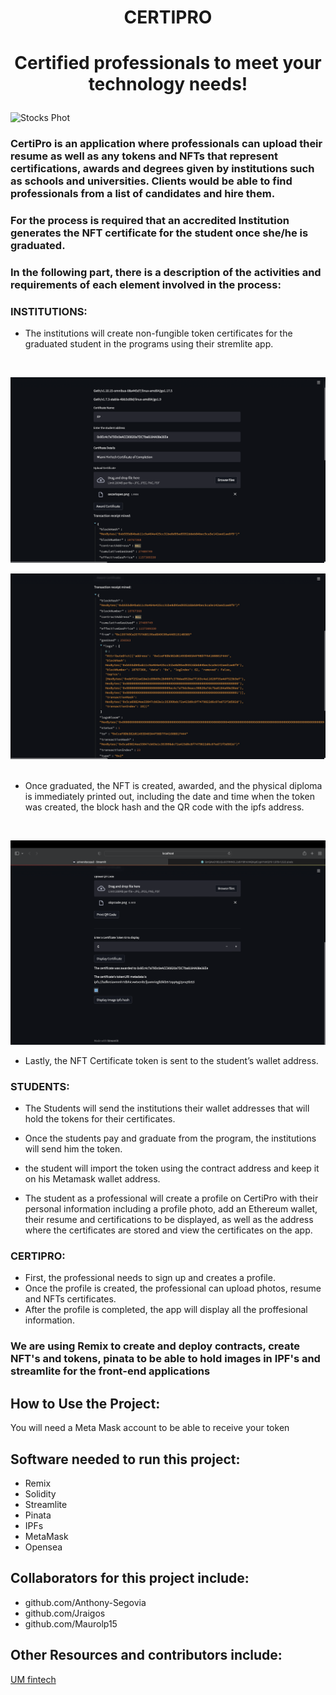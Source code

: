 # <p align="center"> **CERTIPRO**
# <p align="center"> Certified professionals to meet your technology needs!


![Stocks Phot](https://professional.ucsb.edu/sites/default/files/images/2021-10/Blockchain-as-the-New-Corporation-as-a-Decentralized-Autonomous-Organization.jpeg)


### CertiPro is an application where professionals can upload their resume as well as any tokens and NFTs that represent certifications, awards and degrees given by institutions such as schools and universities. Clients would be able to find professionals from a list of candidates and hire them. 
 
### For the process is required that an accredited Institution generates the NFT certificate for the student once she/he is graduated.
 
### In the following part, there is a description of the activities and requirements of each element involved in the process:

 ### INSTITUTIONS:
 
- The institutions will create non-fungible token certificates for the graduated student in the programs using their stremlite app. 
</br>
 
 ![Certificate Information](University/images/information.png)
 </br>
 
 
 ![Awarded Certificate](University/images/certificate_tx.png)
 </br>
 </br>

 
 - Once graduated, the NFT is created, awarded, and the physical diploma is immediately printed out, including the date and time when the token was created, the block hash and the QR code with the ipfs address. 
 </br>
 
 ![Display Certificate](University/images/display.png)
 </br>
 
 
 - Lastly, the NFT Certificate token is sent to the student’s wallet address.

### STUDENTS:
 
- The Students will send the institutions their wallet addresses that will hold the tokens for their certificates.
 
- Once the students pay and graduate from the program, the institutions will send him the token.
 
- the student will import the token using the contract address and keep it on his Metamask wallet address.
 
- The student as a professional will create a profile on CertiPro with their personal information including a profile photo, add an Ethereum wallet, their resume and certifications to be displayed, as well as the address where the certificates are stored and view the certificates on the app.
 
 
### CERTIPRO: 
 
- First, the professional needs to sign up and creates a profile. 
- Once the profile is created, the professional can upload photos, resume and NFTs certificates.
- After the profile is completed, the app will display all the proffesional information.

 
### We are using Remix to create and deploy contracts, create NFT's and tokens, pinata to be able to hold images in IPF's and streamlite for the front-end applications


## How to Use the Project:
You will need a Meta Mask account to be able to receive your token 
   
   
## Software needed to run this project:
* Remix
* Solidity
* Streamlite
* Pinata
* IPFs
* MetaMask
* Opensea

  
## Collaborators for this project include:   
* github.com/Anthony-Segovia
* github.com/Jraigos
* github.com/Maurolp15

  
## Other Resources and contributors include:  
[UM fintech](https://bootcamp.miami.edu/fintech/)
